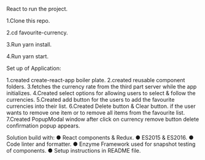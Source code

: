 React to run the project.

1.Clone this repo.

2.cd favourite-currency.

3.Run yarn install.

4.Run yarn start.

Set up of Application:

1.created create-react-app boiler plate.
2.created reusable component folders.
3.fetches the currency rate from the third part server while the app initializes.
4.Created select options for allowing users to select & follow the currencies.
5.Created add button for the users to add the favourite currencies into their list.
6.Created Delete button & Clear button. if the user wants to remove one item or to remove all items from the favourite list.
7.Created PopupModal window after click on currency remove button delete confirmation popup appears.


Solution build with:
● React components & Redux.
● ES2015 & ES2016.
● Code linter and formatter.
● Enzyme Framework used for snapshot testing of components.
● Setup instructions in README file.
